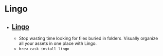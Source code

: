 # Lingo
- [Lingo](https://www.lingoapp.com/)
  - 
  - Stop wasting time looking for files buried in folders. Visually organize all your assets in one place with Lingo.
  - `brew cask install lingo`
